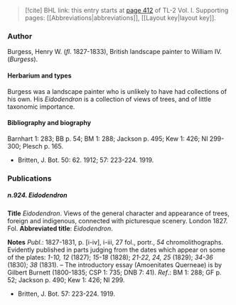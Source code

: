 > [!cite] BHL link: this entry starts at [page 412](https://www.biodiversitylibrary.org/item/103414#page/460/mode/1up) of TL-2 Vol. I.
> Supporting pages: [[Abbreviations|abbreviations]], [[Layout key|layout key]].

### Author

Burgess, Henry W. (*fl*. 1827-1833), British landscape painter to William IV. (*Burgess*).

#### Herbarium and types

Burgess was a landscape painter who is unlikely to have had collections of his own. His *Eidodendron* is a collection of views of trees, and of little taxonomic importance.

#### Bibliography and biography

Barnhart 1: 283; BB p. 54; BM 1: 288; Jackson p. 495; Kew 1: 426; NI 299-300; Plesch p. 165.
- Britten, J. Bot. 50: 62. 1912; 57: 223-224. 1919.

### Publications

##### n.924. Eidodendron

**Title**
*Eidodendron*. Views of the general character and appearance of trees, foreign and indigenous, connected with picturesque scenery. London 1827. Fol.
**Abbreviated title**: *Eidodendron*.

**Notes**
*Publ*.: 1827-1831, p. \[i-iv\], i-iii, 27 fol., portr., *54* chromolithographs. Evidently published in parts judging from the dates which appear on some of the plates: *1-10, 12* (1827); *15-18* (1828); *21-22, 24, 25* (1829); *34-36* (1830); *38* (1831). – The introductory essay (Amoenitates Querneae) is by Gilbert Burnett (1800-1835; CSP 1: 735; DNB 7: 41).
*Ref*.: BM 1: 288; GF p. 52; Jackson p. 490; Kew 1: 426; NI 299.
- Britten, J. Bot. 57: 223-224. 1919.

